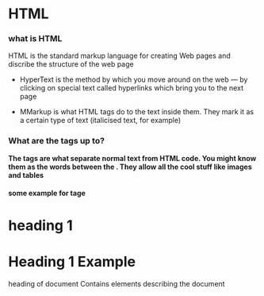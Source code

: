 # HTML
### what is **HTML**

HTML is the standard markup language for creating Web pages and discribe the structure of the web page 

* HyperText is the method by which you move around on the web — by clicking on special text called hyperlinks which bring you to the next page

* MMarkup is what HTML tags do to the text inside them. They mark it as a certain type of text (italicised text, for example)

### What are the tags up to?

**The tags are what separate normal text from HTML code. You might know them as the words between the <angle-brackets>. They allow all the cool stuff like images and tables**

#### some example for tage

<H1>	heading 1 <H1>Heading 1 Example</H1>	
<HEAD>	heading of document	<HEAD>Contains elements describing the document</HEAD>	




